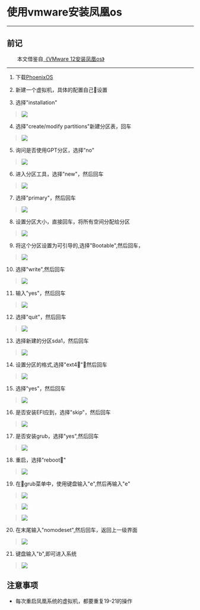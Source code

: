 # 使用vmware安装凤凰os

---

## 前记

&#8195;&#8195;本文借鉴自[《VMware 12安装凤凰os》](https://jingyan.baidu.com/article/20095761dce379cb0721b41b.html)

---

1. 下载[PhoenixOS](https://pan.baidu.com/s/15mPo7Sh7fUjQeFBBG4s5VA)

2. 新建一个虚拟机，具体的配置自己设置

3. 选择"installation"

> ![](https://ws2.sinaimg.cn/large/006tKfTcgy1fqhrh1fqixj31400p0dmq.jpg)

4. 选择"create/modify partitions"新建分区表，回车

> ![](https://ws2.sinaimg.cn/large/006tKfTcgy1fqhriwvbjuj31400p0ta4.jpg)

5. 询问是否使用GPT分区，选择"no"

> ![](https://ws4.sinaimg.cn/large/006tKfTcgy1fqhrl10lvzj31400p0wfy.jpg)

6. 进入分区工具，选择"new"，然后回车

> ![](https://ws3.sinaimg.cn/large/006tKfTcgy1fqhro39nj6j31400p0ta2.jpg)

7. 选择"primary"，然后回车

> ![](https://ws3.sinaimg.cn/large/006tKfTcgy1fqhrqu0pvij31400p0dh8.jpg)

8. 设置分区大小，直接回车，将所有空间分配给分区

> ![](https://ws3.sinaimg.cn/large/006tKfTcgy1fqhrrzd7mpj31400p0gmz.jpg)

9. 将这个分区设置为可引导的,选择"Bootable",然后回车，

> ![](https://ws4.sinaimg.cn/large/006tKfTcgy1fqhrudgtiaj31400p0abp.jpg)

10. 选择"write",然后回车

> ![](https://ws1.sinaimg.cn/large/006tKfTcgy1fqhrvstwtaj31400p0gn2.jpg)

11. 输入"yes"，然后回车

> ![](https://ws3.sinaimg.cn/large/006tKfTcgy1fqhrwx8yi1j31400p03zw.jpg)

12. 选择"quit"，然后回车

> ![](https://ws3.sinaimg.cn/large/006tKfTcgy1fqhrxrfm91j31400p00u4.jpg)

13. 选择新建的分区sda1，然后回车

> ![](https://ws2.sinaimg.cn/large/006tKfTcgy1fqhryu0f00j31400p0wfw.jpg)

14. 设置分区的格式,选择"ext4"，然后回车

> ![](https://ws1.sinaimg.cn/large/006tKfTcgy1fqhs13smlrj31400p0400.jpg)

15. 选择"yes"，然后回车

> ![](https://ws4.sinaimg.cn/large/006tKfTcgy1fqhs2kwvatj31400p0q4h.jpg)

16. 是否安装EFI应到，选择"skip"，然后回车

> ![](https://ws3.sinaimg.cn/large/006tKfTcgy1fqhs2zbmotj31400p0gn3.jpg)

17. 是否安装grub，选择"yes",然后回车

> ![](https://ws3.sinaimg.cn/large/006tKfTcgy1fqhs3idbxij31400p0myn.jpg)

18. 重启，选择"reboot"

> ![](https://ws4.sinaimg.cn/large/006tKfTcgy1fqhs5b7er2j31400p0wg0.jpg)

19. 在grub菜单中，使用键盘输入"e",然后再输入"e"

> ![](https://ws3.sinaimg.cn/large/006tKfTcgy1fqhs99uq2kj31400p0q4d.jpg)

> ![](https://ws1.sinaimg.cn/large/006tKfTcgy1fqhs9lkpk0j31400p0ta8.jpg)

> ![](https://ws3.sinaimg.cn/large/006tKfTcgy1fqhs9roelnj31400p0wfv.jpg)

20. 在末尾输入"nomodeset",然后回车，返回上一级界面

> ![](https://ws1.sinaimg.cn/large/006tKfTcgy1fqhsc25p15j31400p0gmz.jpg)

21. 键盘输入"b",即可进入系统

> ![](https://ws3.sinaimg.cn/large/006tKfTcgy1fqhscj6jhkj31400p0jsx.jpg)

##  注意事项

- 每次重启凤凰系统的虚拟机，都要重复19-21的操作
